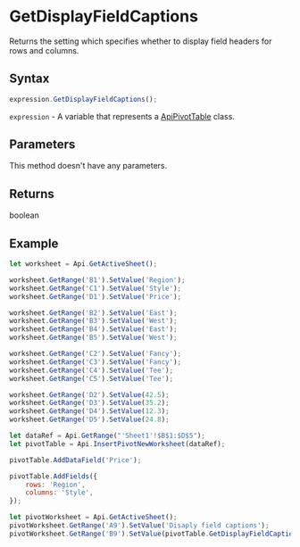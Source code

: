 # GetDisplayFieldCaptions

Returns the setting which specifies whether to display field headers for rows and columns.

## Syntax

```javascript
expression.GetDisplayFieldCaptions();
```

`expression` - A variable that represents a [ApiPivotTable](../ApiPivotTable.md) class.

## Parameters

This method doesn't have any parameters.

## Returns

boolean

## Example



```javascript editor-
let worksheet = Api.GetActiveSheet();

worksheet.GetRange('B1').SetValue('Region');
worksheet.GetRange('C1').SetValue('Style');
worksheet.GetRange('D1').SetValue('Price');

worksheet.GetRange('B2').SetValue('East');
worksheet.GetRange('B3').SetValue('West');
worksheet.GetRange('B4').SetValue('East');
worksheet.GetRange('B5').SetValue('West');

worksheet.GetRange('C2').SetValue('Fancy');
worksheet.GetRange('C3').SetValue('Fancy');
worksheet.GetRange('C4').SetValue('Tee');
worksheet.GetRange('C5').SetValue('Tee');

worksheet.GetRange('D2').SetValue(42.5);
worksheet.GetRange('D3').SetValue(35.2);
worksheet.GetRange('D4').SetValue(12.3);
worksheet.GetRange('D5').SetValue(24.8);

let dataRef = Api.GetRange("'Sheet1'!$B$1:$D$5");
let pivotTable = Api.InsertPivotNewWorksheet(dataRef);

pivotTable.AddDataField('Price');

pivotTable.AddFields({
	rows: 'Region',
	columns: 'Style',
});

let pivotWorksheet = Api.GetActiveSheet();
pivotWorksheet.GetRange('A9').SetValue('Disaply field captions');
pivotWorksheet.GetRange('B9').SetValue(pivotTable.GetDisplayFieldCaptions());

```
